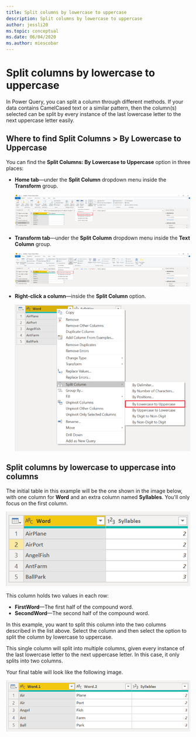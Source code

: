 ```yaml
---
title: Split columns by lowercase to uppercase
description: Split columns by lowercase to uppercase
author: jessli20
ms.topic: conceptual
ms.date: 06/04/2020
ms.author: miescobar
---
```


# Split columns by lowercase to uppercase

In Power Query, you can split a column through different methods.
If your data contains CamelCased text or a similar pattern, then the column(s) selected can be split by every instance of the last lowercase letter to the next uppercase letter easily.

## Where to find Split Columns > By Lowercase to Uppercase

You can find the **Split Columns: By Lowercase to Uppercase** option in three places:

* **Home tab**&mdash;under the **Split Column** dropdown menu inside the **Transform** group.

   ![Image shows By Lowercase to Uppercase under the Home tab.](images/sc-home-lu.png)

* **Transform tab**&mdash;under the **Split Column** dropdown menu inside the **Text Column** group.

   ![Image shows By Lowercase to Uppercase under the Transform tab.](images/sc-transform-lu.png)

* **Right-click a column**&mdash;inside the **Split Column** option.

   ![Image shows By Lowercase to Uppercase when right-clicking a column.](images/sc-rightclick-lu.png)

## Split columns by lowercase to uppercase into columns

The initial table in this example will be the one shown in the image below, with one column for **Word** and an extra column named **Syllables**. You'll only focus on the first column.

![Image showing table with Word and Syllables columns, with five rows, with the Word column containing the first and second half of the word.](images/sc-before-lu.png)

This column holds two values in each row:

* **FirstWord**&mdash;The first half of the compound word.
* **SecondWord**&mdash;The second half of the compound word.

In this example, you want to split this column into the two columns described in the list above. Select the column and then select the option to split the column by lowercase to uppercase.

This single column will split into multiple columns, given every instance of the last lowercase letter to the next uppercase letter. In this case, it only splits into two columns.

Your final table will look like the following image.

![Image showing Word.1, Word.2 and Syllables columns, with the first and second half of the word separated into the two columns.](images/sc-after-lu.png)
